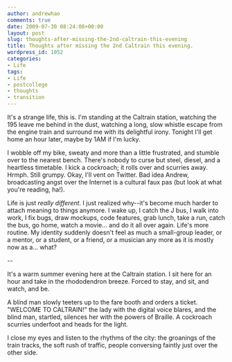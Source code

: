 ```yaml
---
author: andrewhao
comments: true
date: 2009-07-30 08:24:08+00:00
layout: post
slug: thoughts-after-missing-the-2nd-caltrain-this-evening
title: Thoughts after missing the 2nd Caltrain this evening.
wordpress_id: 1052
categories:
- Life
tags:
- Life
- postcollege
- thoughts
- transition
---
```


It's a strange life, this is. I'm standing at the Caltrain station, watching the 195 leave me behind in the dust, watching a long, slow whistle escape from the engine train and surround me with its delightful irony. Tonight I'll get home an hour later, maybe by 1AM if I'm lucky.

I wobble off my bike, sweaty and more than a little frustrated, and stumble over to the nearest bench. There's nobody to curse but steel, diesel, and a heartless timetable. I kick a cockroach; it rolls over and scurries away. Hrmph. Still grumpy. Okay, I'll vent on Twitter. Bad idea Andrew, broadcasting angst over the Internet is a cultural faux pas (but look at what you're reading, ha!).

Life is just _really different_. I just realized why--it's become much harder to attach meaning to things anymore. I wake up, I catch the J bus, I walk into work, I fix bugs, draw mockups, code features, grab lunch, take a run, catch the bus, go home, watch a movie... and do it all over again. Life's more routine. My identity suddenly doesn't feel as much a small-group leader, or a mentor, or a student, or a friend, or a musician any more as it is mostly now as a... what?

--

It's a warm summer evening here at the Caltrain station. I sit here for an hour and take in the rhododendron breeze. Forced to stay, and sit, and watch, and be.

A blind man slowly teeters up to the fare booth and orders a ticket. "WELCOME TO CALTRAIN!" the lady with the digital voice blares, and the blind man, startled, silences her with the powers of Braille. A cockroach scurries underfoot and heads for the light.

I close my eyes and listen to the rhythms of the city: the groanings of the train tracks, the soft rush of traffic, people conversing faintly just over the other side.

